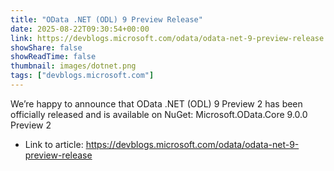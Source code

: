 ```yaml
---
title: "OData .NET (ODL) 9 Preview Release"
date: 2025-08-22T09:30:54+00:00
link: https://devblogs.microsoft.com/odata/odata-net-9-preview-release
showShare: false
showReadTime: false
thumbnail: images/dotnet.png
tags: ["devblogs.microsoft.com"]
---
```

We’re happy to announce that OData .NET (ODL) 9 Preview 2 has been officially released and is available on NuGet: Microsoft.OData.Core 9.0.0 Preview 2

- Link to article: https://devblogs.microsoft.com/odata/odata-net-9-preview-release